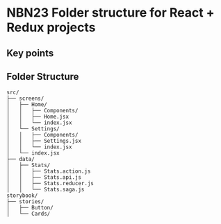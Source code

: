 # NBN23 Folder structure for React + Redux projects



## Key points


## Folder Structure

```
src/
├── screens/
│   ├── Home/
│   │   ├── Components/
│   │   ├── Home.jsx
│   │   └── index.jsx
│   └── Settings/
│   │   ├── Components/
│   │   ├── Settings.jsx
│   │   └── index.jsx
│   └── index.jsx
├── data/
│   ├── Stats/
│   │   ├── Stats.action.js
│   │   ├── Stats.api.js
│   │   ├── Stats.reducer.js
│   │   └── Stats.saga.js
storybook/
├── stories/
│   ├── Button/
│   └── Cards/
```